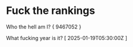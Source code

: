 # Fuck the rankings

Who the hell am I?
{ 9467052 }

What fucking year is it?
[ 2025-01-19T05:30:00Z ]
